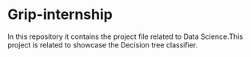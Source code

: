 # Grip-internship
In this repository it contains the project file related to Data Science.This project is related to showcase the Decision tree classifier.
